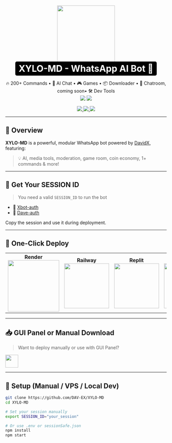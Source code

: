 <h1 align="center">
  <img src="https://davidxmd-dave-cnd.hf.space/Xylomenu.png" width="180"/><br/>
  <span style="color:#fff;background:#000;padding:5px 10px;border-radius:5px;">XYLO-MD - WhatsApp AI Bot 🚀</span>
</h1>

<p align="center">
  🔥 200+ Commands • 🤖 AI Chat • 🎮 Games • 📦 Downloader • 💬 Chatroom, coming soon• 🛠️ Dev Tools<br/>
  <img src="https://img.shields.io/github/stars/DAV-EX/XYLO-MD?style=social"/>
  <img src="https://img.shields.io/github/forks/DAV-EX/XYLO-MD?style=social"/>
</p>

<p align="center">
  <a href="https://github.com/DAV-EX/XYLO-MD/stargazers">
    <img src="https://img.shields.io/badge/⭐ Star-Project-yellow?style=for-the-badge"/>
  </a>
  <a href="https://github.com/DAV-EX/XYLO-MD/fork">
    <img src="https://img.shields.io/badge/🔁 Fork-Repo-blue?style=for-the-badge"/>
  </a>
  <a href="https://whatsapp.com/channel/0029VarIiQL5a24AU5ZCVV0G" target="_blank">
    <img src="https://img.shields.io/badge/💬 Join-WhatsApp_Channel-25D366?logo=whatsapp&logoColor=white&style=for-the-badge"/>
  </a>
</p>

---

## 📌 Overview

**XYLO-MD** is a powerful, modular WhatsApp bot powered by [DavidX](https://github.com/DAV-EX), featuring:

> 💡 AI, media tools, moderation, game room, coin economy, 1+ commands & more!

---

## 🧠 Get Your SESSION ID

> You need a valid `SESSION_ID` to run the bot

- 🔐 [Xbot-auth](https://dave-sess.onrender.com)
- 🔐 [Dave-auth](https://dave-auth.onrender.com)

Copy the session and use it during deployment.

---

## 🚀 One-Click Deploy

<table>
  <tr>
    <td align="center"><b>Render</b><br/>
      <a href="https://render.com/deploy?repo=https://github.com/DAV-EX/XYLO-MD">
        <img src="https://render.com/images/deploy-to-render-button.svg" width="160"/>
      </a>
    </td>
    <td align="center"><b>Railway</b><br/>
      <a href="https://railway.app/new/template?repository=https://github.com/DAV-EX/XYLO-MD">
        <img src="https://railway.app/button.svg" width="140"/>
      </a>
    </td>
    <td align="center"><b>Replit</b><br/>
      <a href="https://replit.com/github/DAV-EX/XYLO-MD">
        <img src="https://replit.com/badge/github/DAV-EX/XYLO-MD" width="140"/>
      </a>
    </td>
    <td align="center"><b>Hugging Face</b><br/>
      <a href="https://huggingface.co/spaces">
        <img src="https://img.shields.io/badge/HF-Deployer-blue?style=for-the-badge" width="140"/>
      </a>
    </td>
    <td align="center"><b>Heroku</b><br/>
      <a href="https://heroku.com/deploy?template=https://github.com/DAV-EX/XYLO-MD">
        <img src="https://www.herokucdn.com/deploy/button.svg" width="140"/>
      </a>
    </td>
  </tr>
</table>

---

## 📥 GUI Panel or Manual Download

> Want to deploy manually or use with GUI Panel?

<a href="https://github.com/DAV-EX/XYLO-MD/archive/refs/heads/main.zip">
  <img src="https://img.shields.io/badge/⬇️ Download-ZIP-blue?style=for-the-badge" height="40">
</a>

---

## 🔧 Setup (Manual / VPS / Local Dev)

```bash
git clone https://github.com/DAV-EX/XYLO-MD
cd XYLO-MD

# Set your session manually
export SESSION_ID="your_session"

# Or use .env or sessionSafe.json
npm install
npm start